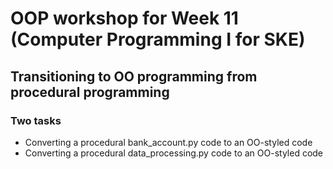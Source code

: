 # OOP workshop for Week 11 (Computer Programming I for SKE)
## Transitioning to OO programming from procedural programming
### Two tasks
- Converting a procedural bank_account.py code to an OO-styled code
- Converting a procedural data_processing.py code to an OO-styled code
